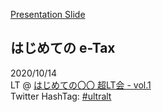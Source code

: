 [Presentation Slide](https://gitpitch.com/sogaoh/myslide/?p=20201014-ultralt-LT)

## はじめての e-Tax

2020/10/14  
LT @ [はじめての〇〇 超LT会 - vol.1](https://rakus.connpass.com/event/188470/)  
Twitter HashTag: [#ultralt](https://twitter.com/search?f=tweets&vertical=default&q=%23ultralt)  

